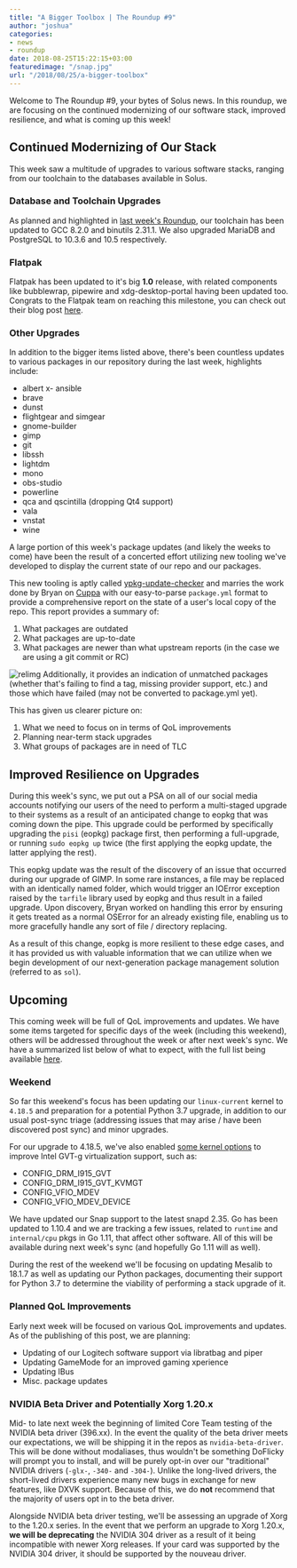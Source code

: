 ```yaml
---
title: "A Bigger Toolbox | The Roundup #9"
author: "joshua"
categories:
- news
- roundup
date: 2018-08-25T15:22:15+03:00
featuredimage: "/snap.jpg"
url: "/2018/08/25/a-bigger-toolbox"
---
```


Welcome to The Roundup #9, your bytes of Solus news. In this roundup, we are focusing on the continued modernizing of our software stack, improved resilience, and what is coming up this week!
<!--more-->

## Continued Modernizing of Our Stack

This week saw a multitude of upgrades to various software stacks, ranging from our toolchain to the databases available in Solus.

### Database and Toolchain Upgrades

As planned and highlighted in [last week's Roundup](/2018/08/18/you-all-get-a-stack-upgrade), our toolchain has been updated to GCC 8.2.0 and binutils 2.31.1. We also upgraded MariaDB and PostgreSQL to 10.3.6 and 10.5 respectively.

### Flatpak

Flatpak has been updated to it's big **1.0** release, with related components like bubblewrap, pipewire and xdg-desktop-portal having been updated too. Congrats to the Flatpak team on reaching this milestone, you can check out their blog post [here](https://flatpak.org/press/2018-08-20-flatpak-1.0/).

### Other Upgrades

In addition to the bigger items listed above, there's been countless updates to various packages in our repository during the last week, highlights include:

- albert
x- ansible
- brave
- dunst
- flightgear and simgear
- gnome-builder
- gimp
- git
- libssh
- lightdm
- mono
- obs-studio
- powerline
- qca and qscintilla (dropping Qt4 support)
- vala
- vnstat
- wine

A large portion of this week's package updates (and likely the weeks to come) have been the result of a concerted effort utilizing new tooling we've developed to display the current state of our repo and our packages.

This new tooling is aptly called [ypkg-update-checker](https://github.com/DataDrake/ypkg-update-checker) and marries the work done by Bryan on [Cuppa](https://github.com/DataDrake/cuppa) with our easy-to-parse `package.yml` format to provide a comprehensive report on the state of a user's local copy of the repo. This report provides a summary of:

1. What packages are outdated
2. What packages are up-to-date
3. What packages are newer than what upstream reports (in the case we are using a git commit or RC)

![relimg](ypkg-update-checker.png)
Additionally, it provides an indication of unmatched packages (whether that's failing to find a tag, missing provider support, etc.) and those which have failed (may not be converted to package.yml yet).

This has given us clearer picture on:

1. What we need to focus on in terms of QoL improvements
2. Planning near-term stack upgrades
3. What groups of packages are in need of TLC

## Improved Resilience on Upgrades

During this week's sync, we put out a PSA on all of our social media accounts notifying our users of the need to perform a multi-staged upgrade to their systems as a result of an anticipated change to eopkg that was coming down the pipe. This upgrade could be performed by specifically upgrading the `pisi` (eopkg) package first, then performing a full-upgrade, or running `sudo eopkg up` twice (the first applying the eopkg update, the latter applying the rest).

This eopkg update was the result of the discovery of an issue that occurred during our upgrade of GIMP. In some rare instances, a file may be replaced with an identically named folder, which would trigger an IOError exception raised by the `tarfile` library used by eopkg and thus result in a failed upgrade. Upon discovery, Bryan worked on handling this error by ensuring it gets treated as a normal OSError for an already existing file, enabling us to more gracefully handle any sort of file / directory replacing.

As a result of this change, eopkg is more resilient to these edge cases, and it has provided us with valuable information that we can utilize when we begin development of our next-generation package management solution (referred to as `sol`).

## Upcoming

This coming week will be full of QoL improvements and updates. We have some items targeted for specific days of the week (including this weekend), others will be addressed throughout the week or after next week's sync. We have a summarized list below of what to expect, with the full list being available [here](https://dev.solus-project.com/T6823).

### Weekend

So far this weekend's focus has been updating our `linux-current` kernel to `4.18.5` and preparation for a potential Python 3.7 upgrade, in addition to our usual post-sync triage (addressing issues that may arise / have been discovered post sync) and minor upgrades.

For our upgrade to 4.18.5, we've also enabled [some kernel options](https://dev.solus-project.com/T6812) to improve Intel GVT-g virtualization support, such as:

- CONFIG_DRM_I915_GVT
- CONFIG_DRM_I915_GVT_KVMGT
- CONFIG_VFIO_MDEV
- CONFIG_VFIO_MDEV_DEVICE

We have updated our Snap support to the latest snapd 2.35. Go has been updated to 1.10.4 and we are tracking a few issues, related to `runtime` and `internal/cpu` pkgs in Go 1.11, that affect other software. All of this will be available during next week's sync (and hopefully Go 1.11 will as well).

During the rest of the weekend we'll be focusing on updating Mesalib to 18.1.7 as well as updating our Python packages, documenting their support for Python 3.7 to determine the viability of performing a stack upgrade of it.

### Planned QoL Improvements

Early next week will be focused on various QoL improvements and updates. As of the publishing of this post, we are planning:

- Updating of our Logitech software support via libratbag and piper
- Updating GameMode for an improved gaming xperience
- Updating IBus
- Misc. package updates

### NVIDIA Beta Driver and Potentially Xorg 1.20.x

Mid- to late next week the beginning of limited Core Team testing of the NVIDIA beta driver (396.xx). In the event the quality of the beta driver meets our expectations, we will be shipping it in the repos as `nvidia-beta-driver`. This will be done without modaliases, thus wouldn't be something DoFlicky will prompt you to install, and will be purely opt-in over our "traditional" NVIDIA drivers (`-glx-`, `-340-` and `-304-`). Unlike the long-lived drivers, the short-lived drivers experience many new bugs in exchange for new features, like DXVK support. Because of this, we do **not** recommend that the majority of users opt in to the beta driver.

Alongside NVIDIA beta driver testing, we'll be assessing an upgrade of Xorg to the 1.20.x series. In the event that we perform an upgrade to Xorg 1.20.x, **we will be deprecating** the NVIDIA 304 driver as a result of it being incompatible with newer Xorg releases. If your card was supported by the NVIDIA 304 driver, it should be supported by the nouveau driver.